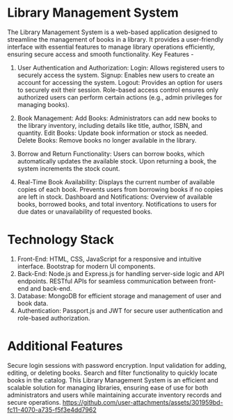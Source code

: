 # Library Management System
The Library Management System is a web-based application designed to streamline the management of books in a library. It provides a user-friendly interface with essential features to manage library operations efficiently, ensuring secure access and smooth functionality.
Key Features - 
1. User Authentication and Authorization:
Login: Allows registered users to securely access the system.
Signup: Enables new users to create an account for accessing the system.
Logout: Provides an option for users to securely exit their session.
Role-based access control ensures only authorized users can perform certain actions (e.g., admin privileges for managing books).

3. Book Management:
Add Books: Administrators can add new books to the library inventory, including details like title, author, ISBN, and quantity.
Edit Books: Update book information or stock as needed.
Delete Books: Remove books no longer available in the library.

4. Borrow and Return Functionality:
Users can borrow books, which automatically updates the available stock.
Upon returning a book, the system increments the stock count.

5. Real-Time Book Availability:
Displays the current number of available copies of each book.
Prevents users from borrowing books if no copies are left in stock.
Dashboard and Notifications:
Overview of available books, borrowed books, and total inventory.
Notifications to users for due dates or unavailability of requested books.

# Technology Stack
1. Front-End:
HTML, CSS, JavaScript for a responsive and intuitive interface.
Bootstrap for modern UI components.
2. Back-End:
Node.js and Express.js for handling server-side logic and API endpoints.
RESTful APIs for seamless communication between front-end and back-end.
3. Database:
MongoDB for efficient storage and management of user and book data.
4. Authentication:
Passport.js and JWT for secure user authentication and role-based authorization.

# Additional Features
Secure login sessions with password encryption.
Input validation for adding, editing, or deleting books.
Search and filter functionality to quickly locate books in the catalog.
This Library Management System is an efficient and scalable solution for managing libraries, ensuring ease of use for both administrators and users while maintaining accurate inventory records and secure operations.
https://github.com/user-attachments/assets/301959bd-fc11-4070-a735-f5f3e4dd7962

